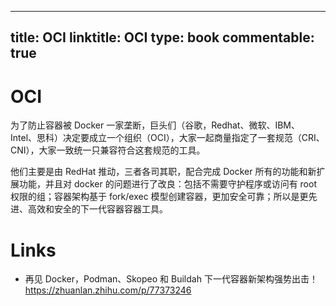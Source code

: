 
---
title: OCI
linktitle: OCI
type: book
commentable: true
---

# OCI

为了防止容器被 Docker 一家垄断，巨头们（谷歌，Redhat、微软、IBM、Intel、思科）决定要成立一个组织（OCI），大家一起商量指定了一套规范（CRI、CNI），大家一致统一只兼容符合这套规范的工具。

他们主要是由 RedHat 推动，三者各司其职，配合完成 Docker 所有的功能和新扩展功能，并且对 docker 的问题进行了改良：包括不需要守护程序或访问有 root 权限的组；容器架构基于 fork/exec 模型创建容器，更加安全可靠；所以是更先进、高效和安全的下一代容器容器工具。

# Links

- 再见 Docker，Podman、Skopeo 和 Buildah 下一代容器新架构强势出击！ https://zhuanlan.zhihu.com/p/77373246

    